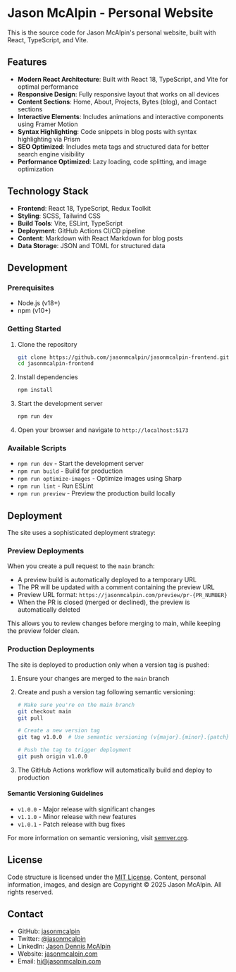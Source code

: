 # Jason McAlpin - Personal Website

This is the source code for Jason McAlpin's personal website, built with React, TypeScript, and Vite.

## Features

- **Modern React Architecture**: Built with React 18, TypeScript, and Vite for optimal performance
- **Responsive Design**: Fully responsive layout that works on all devices
- **Content Sections**: Home, About, Projects, Bytes (blog), and Contact sections
- **Interactive Elements**: Includes animations and interactive components using Framer Motion
- **Syntax Highlighting**: Code snippets in blog posts with syntax highlighting via Prism
- **SEO Optimized**: Includes meta tags and structured data for better search engine visibility
- **Performance Optimized**: Lazy loading, code splitting, and image optimization

## Technology Stack

- **Frontend**: React 18, TypeScript, Redux Toolkit
- **Styling**: SCSS, Tailwind CSS
- **Build Tools**: Vite, ESLint, TypeScript
- **Deployment**: GitHub Actions CI/CD pipeline
- **Content**: Markdown with React Markdown for blog posts
- **Data Storage**: JSON and TOML for structured data

## Development

### Prerequisites

- Node.js (v18+)
- npm (v10+)

### Getting Started

1. Clone the repository
   ```bash
   git clone https://github.com/jasonmcalpin/jasonmcalpin-frontend.git
   cd jasonmcalpin-frontend
   ```

2. Install dependencies
   ```bash
   npm install
   ```

3. Start the development server
   ```bash
   npm run dev
   ```

4. Open your browser and navigate to `http://localhost:5173`

### Available Scripts

- `npm run dev` - Start the development server
- `npm run build` - Build for production
- `npm run optimize-images` - Optimize images using Sharp
- `npm run lint` - Run ESLint
- `npm run preview` - Preview the production build locally

## Deployment

The site uses a sophisticated deployment strategy:

### Preview Deployments

When you create a pull request to the `main` branch:
- A preview build is automatically deployed to a temporary URL
- The PR will be updated with a comment containing the preview URL
- Preview URL format: `https://jasonmcalpin.com/preview/pr-{PR_NUMBER}`
- When the PR is closed (merged or declined), the preview is automatically deleted

This allows you to review changes before merging to main, while keeping the preview folder clean.

### Production Deployments

The site is deployed to production only when a version tag is pushed:

1. Ensure your changes are merged to the `main` branch
2. Create and push a version tag following semantic versioning:

   ```bash
   # Make sure you're on the main branch
   git checkout main
   git pull

   # Create a new version tag
   git tag v1.0.0  # Use semantic versioning (v{major}.{minor}.{patch})

   # Push the tag to trigger deployment
   git push origin v1.0.0
   ```

3. The GitHub Actions workflow will automatically build and deploy to production

#### Semantic Versioning Guidelines

- `v1.0.0` - Major release with significant changes
- `v1.1.0` - Minor release with new features
- `v1.0.1` - Patch release with bug fixes

For more information on semantic versioning, visit [semver.org](https://semver.org/).

## License

Code structure is licensed under the [MIT License](LICENSE).
Content, personal information, images, and design are Copyright © 2025 Jason McAlpin. All rights reserved.

## Contact

- GitHub: [jasonmcalpin](https://github.com/jasonmcalpin)
- Twitter: [@jasonmcalpin](https://twitter.com/jasonmcalpin)
- LinkedIn: [Jason Dennis McAlpin](https://linkedin.com/in/jasondennismcalpin)
- Website: [jasonmcalpin.com](https://jasonmcalpin.com)
- Email: hi@jasonmcalpin.com
